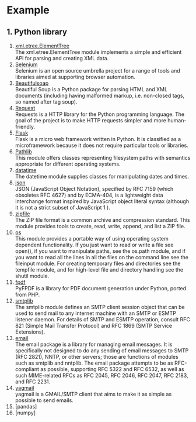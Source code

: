 # Example  


## 1. Python library    

1. [xml.etree.ElementTree](https://docs.python.org/3/library/xml.etree.elementtree.html#)  
The xml.etree.ElementTree module implements a simple and efficient API for parsing and creating XML data.  
1. [Selenium](https://www.selenium.dev/)  
Selenium is an open source umbrella project for a range of tools and libraries aimed at supporting browser automation.  
1. [Beautifulsoap](https://www.crummy.com/software/BeautifulSoup/)  
Beautiful Soup is a Python package for parsing HTML and XML documents (including having malformed markup, i.e. non-closed tags, so named after tag soup).  
1. [Request](https://github.com/psf/requests)  
Requests is a HTTP library for the Python programming language. The goal of the project is to make HTTP requests simpler and more human-friendly.   
1. [Flask](https://github.com/pallets/flask)  
Flask is a micro web framework written in Python. It is classified as a microframework because it does not require particular tools or libraries.
1. [Pathlib](https://docs.python.org/3/library/pathlib.html)  
This module offers classes representing filesystem paths with semantics appropriate for different operating systems.   
1. [datatime](https://docs.python.org/3/library/datetime.html)  
The datetime module supplies classes for manipulating dates and times.
1. [json](https://docs.python.org/3/library/json.html)  
JSON (JavaScript Object Notation), specified by RFC 7159 (which obsoletes RFC 4627) and by ECMA-404, is a lightweight data interchange format inspired by JavaScript object literal syntax (although it is not a strict subset of JavaScript 1 ).
1. [zipfile](https://docs.python.org/3/library/zipfile.html)  
The ZIP file format is a common archive and compression standard. This module provides tools to create, read, write, append, and list a ZIP file. 
1. [os](https://docs.python.org/3/library/os.html)  
This module provides a portable way of using operating system dependent functionality. If you just want to read or write a file see open(), if you want to manipulate paths, see the os.path module, and if you want to read all the lines in all the files on the command line see the fileinput module. For creating temporary files and directories see the tempfile module, and for high-level file and directory handling see the shutil module.
1. [fpdf](https://github.com/reingart/pyfpdf)  
PyFPDF is a library for PDF document generation under Python, ported from PHP.  
1. [smtplib](https://docs.python.org/3/library/smtplib.html)  
The smtplib module defines an SMTP client session object that can be used to send mail to any internet machine with an SMTP or ESMTP listener daemon. For details of SMTP and ESMTP operation, consult RFC 821 (Simple Mail Transfer Protocol) and RFC 1869 (SMTP Service Extensions).
1. [email](https://docs.python.org/3/library/email.html)  
The email package is a library for managing email messages. It is specifically not designed to do any sending of email messages to SMTP (RFC 2821), NNTP, or other servers; those are functions of modules such as smtplib and nntplib. The email package attempts to be as RFC-compliant as possible, supporting RFC 5322 and RFC 6532, as well as such MIME-related RFCs as RFC 2045, RFC 2046, RFC 2047, RFC 2183, and RFC 2231.  
1. [yagmail](https://buildmedia.readthedocs.org/media/pdf/yagmail/latest/yagmail.pdf)  
yagmail is a GMAIL/SMTP client that aims to make it as simple as possible to send emails.
1. [pandas]
1. [numpy]
